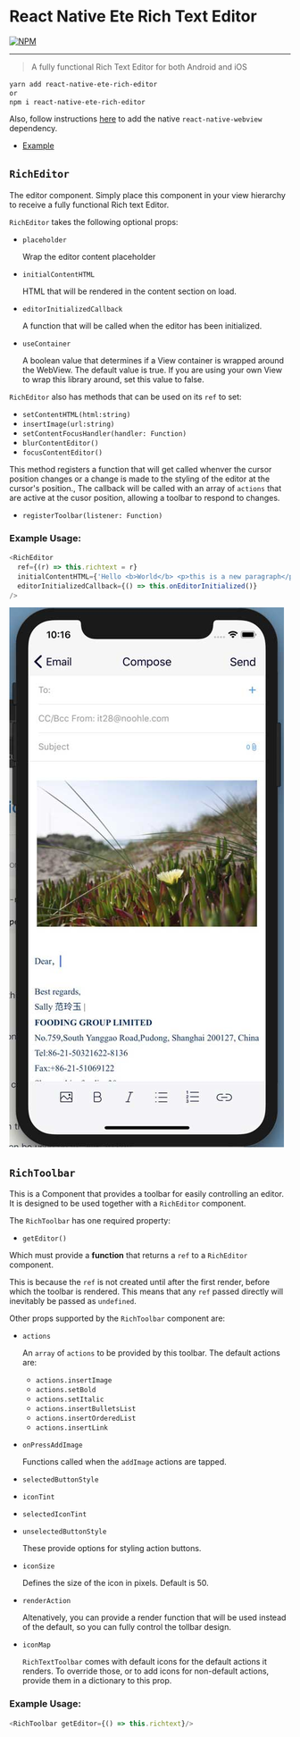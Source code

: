 # React Native Ete Rich Text Editor


[![NPM](https://img.shields.io/npm/v/react-native-ete-rich-editor.svg)](https://www.npmjs.com/package/react-native-ete-rich-editor)

------

> A fully functional Rich Text Editor for both Android and iOS

```
yarn add react-native-ete-rich-editor
or
npm i react-native-ete-rich-editor
```

Also, follow instructions [here](https://github.com/react-native-community/react-native-webview) to add the native `react-native-webview` dependency.

* [Example](./examples)

## `RichEditor`
The editor component. Simply place this component in your view hierarchy to receive a fully functional Rich text Editor.

`RichEditor` takes the following optional props:

* `placeholder`

    Wrap the editor content placeholder

* `initialContentHTML`

	HTML that will be rendered in the content section on load.

* `editorInitializedCallback `

	A function that will be called when the editor has been initialized.

* `useContainer`

	A boolean value that determines if a View container is wrapped around the WebView. The default value is true. If you are using your own View to wrap this library around, set this value to false. 
	
	
`RichEditor` also has methods that can be used on its `ref` to  set:

*  `setContentHTML(html:string)`
*  `insertImage(url:string) `
*  `setContentFocusHandler(handler: Function)`
*  `blurContentEditor()`
*  `focusContentEditor()`

This method registers a function that will get called whenver the cursor position changes or a change is made to the styling of the editor at the cursor's position., The callback will be called with an array of `actions` that are active at the cusor position, allowing a toolbar to respond to changes.

*  `registerToolbar(listener: Function)` 



### Example Usage:

```javascript
<RichEditor
  ref={(r) => this.richtext = r}
  initialContentHTML={'Hello <b>World</b> <p>this is a new paragraph</p> <p>this is another new paragraph</p>'}
  editorInitializedCallback={() => this.onEditorInitialized()}
/>
```

![](readme/editor.jpg)


## `RichToolbar`

This is a Component that provides a toolbar for easily controlling an editor. It is designed to be used together with a `RichEditor` component.

The `RichToolbar` has one required property: 

* `getEditor()`

Which must provide a **function** that returns a `ref` to a `RichEditor` component. 

This is because the `ref` is not created until after the first render, before which the toolbar is rendered. This means that any `ref` passed directly will inevitably be passed as `undefined`.

Other props supported by the `RichToolbar` component are:

* `actions`

	An `array` of `actions` to be provided by this toolbar. The default actions are: 
	* `actions.insertImage`
  	* `actions.setBold`
  	* `actions.setItalic`
  	* `actions.insertBulletsList`
  	* `actions.insertOrderedList`
  	* `actions.insertLink`
  	
* `onPressAddImage`

    Functions called when the `addImage` actions are tapped. 
        
* `selectedButtonStyle`
* `iconTint`
* `selectedIconTint`
* `unselectedButtonStyle`
    
    These provide options for styling action buttons.

* `iconSize`
    
    Defines the size of the icon in pixels. Default is 50.

* `renderAction`

	Altenatively, you can provide a render function that will be used instead of the default, so you can fully control the tollbar design.
	
	
* `iconMap` 

	`RichTextToolbar` comes with default icons for the default actions it renders. To override those, or to add icons for non-default actions, provide them in a dictionary to this prop.
	
	
### Example Usage:

```javascript
<RichToolbar getEditor={() => this.richtext}/>
```
